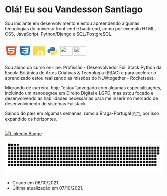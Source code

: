 # Olá! Eu sou Vandesson Santiago

Sou iniciante em desenvolvimento e estou apreendendo algumas tecnologias do universo front-end e back-end, como por exemplo HTML, CSS, JavaScript, Python/Django e SQL/PostgreSQL.

<div style="display: inline_block"><br>
  
  
  <img align="center" alt="Vand-HTML" height="30" width="40" src="https://raw.githubusercontent.com/devicons/devicon/master/icons/html5/html5-original.svg">
  <img align="center" alt="Vand-CSS" height="30" width="40" src="https://raw.githubusercontent.com/devicons/devicon/master/icons/css3/css3-original.svg">
  <img align="center" alt="Vand-Js" height="30" width="40" src="https://raw.githubusercontent.com/devicons/devicon/master/icons/javascript/javascript-plain.svg">
  <img align="center" alt="Vand-Python" height="30" width="40" src="https://raw.githubusercontent.com/devicons/devicon/master/icons/python/python-original.svg">
  <img align="center" alta="Vand-Django" height="30" width="40" src="https://cdn.jsdelivr.net/gh/devicons/devicon/icons/django/django-original.svg">
  <img align="center" alta="Vand-PostegreSQL" height="30" width="40" src="https://cdn.jsdelivr.net/gh/devicons/devicon/icons/postgresql/postgresql-plain.svg">

   
</div>

##
Sou aluno do curso on-line: Profissão - Desenvolvedor Full Stack Python da Escola Britânica de Artes Criativas & Tecnologia (EBAC) e para acelerar o aprendizado estou realizando as missões do NLWtogether - Rocketseat.

Migrando de carreira, hoje "estou"advogado com algumas especializações, incluindo um nanodegree em Direito Digital e LGPD, mas estou focado e desenvolvendo as habilidades necessárias para me inserir no mercado de desenvolvimento de sistemas Fullstack.

Saindo do país em algumas semanas, rumo a Braga-Portugal 🇵🇹, por isso expandido os horizontes.

##

[![Linkedin Badge](https://img.shields.io/badge/-Vandesson%20Santiago-26ab8c?style=flat-square&logo=Linkedin&logoColor=white&link=https://www.linkedin.com/in/vandesson-santiago-95780b79/)](https://www.linkedin.com/in/vandesson-santiago-95780b79/)

<div> 
   
  ![Snake animation](https://github.com/vandessonsantiago/vandessonsantiago/blob/output/github-contribution-grid-snake.svg)
 
</div>




- Criado em 06/10/2021.
- Última atualização em 07/10/2021.
